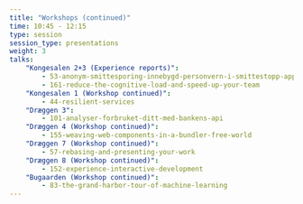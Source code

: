 ```yaml
---
title: "Workshops (continued)"
time: 10:45 - 12:15
type: session
session_type: presentations
weight: 3
talks:
    "Kongesalen 2+3 (Experience reports)":
        - 53-anonym-smittesporing-innebygd-personvern-i-smittestopp-appen
        - 161-reduce-the-cognitive-load-and-speed-up-your-team
    "Kongesalen 1 (Workshop continued)":
        - 44-resilient-services
    "Dræggen 3":
        - 101-analyser-forbruket-ditt-med-bankens-api
    "Dræggen 4 (Workshop continued)":
        - 155-weaving-web-components-in-a-bundler-free-world
    "Dræggen 7 (Workshop continued)":
        - 57-rebasing-and-presenting-your-work
    "Dræggen 8 (Workshop continued)":
        - 152-experience-interactive-development
    "Bugaarden (Workshop continued)":
        - 83-the-grand-harbor-tour-of-machine-learning
---
```

